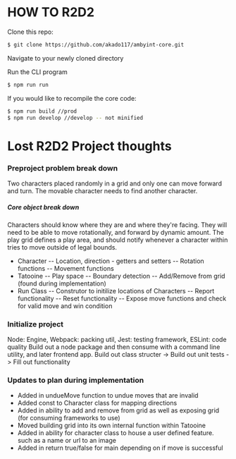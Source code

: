 # HOW TO R2D2
Clone this repo:
```sh
$ git clone https://github.com/akado117/ambyint-core.git
```
Navigate to your newly cloned directory

Run the CLI program
```sh
$ npm run run
```
If you would like to recompile the core code:
```sh
$ npm run build //prod
$ npm run develop //develop -- not minified
```


# Lost R2D2 Project thoughts

### Preproject problem break down
Two characters placed randomly in a grid and only one can move forward and turn. The movable character needs to find another character.

##### Core object break down
Characters should know where they are and where they're facing. They will need to be able to move rotationally, and forward by dynamic amount.
The play grid defines a play area, and should notify whenever a character within tries to move outside of legal bounds.

- Character 
-- Location, direction - getters and setters
-- Rotation functions
-- Movement functions
- Tatooine
-- Play space
-- Boundary detection
-- Add/Remove from grid (found during implementation)
- Run Class
-- Construtor to initilize locations of Characters
-- Report functionality
-- Reset functionality
-- Expose move functions and check for valid move and win condition


### Initialize project 
Node: Engine, Webpack: packing util, Jest: testing framework, ESLint: code quality
Build out a node package and then consume with a command line utility, and later frontend app. 
Build out class structer -> Build out unit tests -> Fill out functionality

### Updates to plan during implementation
- Added in undueMove function to undue moves that are invalid
- Added const to Character class for mapping directions 
- Added in ability to add and remove from grid as well as exposing grid (for consuming frameworks to use)
- Moved building grid into its own internal function within Tatooine
- Added in ability for character class to house a user defined feature. such as a name or url to an image
- Added in return true/false for main depending on if move is successful 